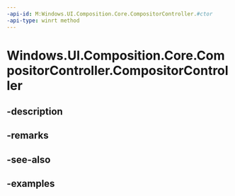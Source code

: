 ```yaml
---
-api-id: M:Windows.UI.Composition.Core.CompositorController.#ctor
-api-type: winrt method
---
```


<!-- Method syntax.
public CompositorController.CompositorController()
-->

# Windows.UI.Composition.Core.CompositorController.CompositorController

## -description

## -remarks

## -see-also

## -examples

